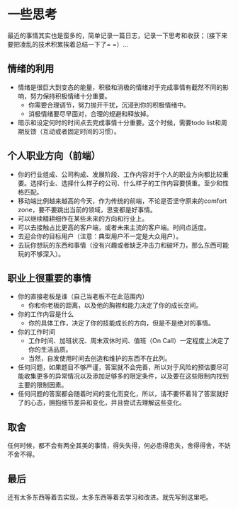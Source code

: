 # 一些思考

最近的事情其实也是蛮多的，简单记录一篇日志，记录一下思考和收获；（接下来要把凌乱的技术积累挨着总结一下了= =）...

## 情绪的利用

*   情绪是很巨大到变态的能量，积极和消极的情绪对于完成事情有截然不同的影响，努力保持积极情绪十分重要。
    *   你需要合理调节，努力抛开干扰，沉浸到你的积极情绪中。
    *   消极情绪要尽早面对，合理的规避和释放掉。
*   暗示和设定何时的时间点去完成事情十分重要。这个时候，需要todo list和周期反馈（互动或者固定时间的习惯）。

## 个人职业方向（前端）

*   你的行业组成、公司构成、发展阶段、工作内容对于个人的职业方向都比较重要。选择行业、选择什么样子的公司、什么样子的工作内容要慎重。至少和性格匹配。
*   移动端比例越来越高的今天，作为传统的前端，不论是否坚守原来的comfort zone，要不要跳出当前的领域，思变都是好事情。
*   可以继续精耕细作在某些未来的方向和行业上。
*   可以去接触占比更高的客户端，或者未来主流的客户端。时间点适度。
*   去迎合你的目标用户（注意：典型用户不一定是大众用户）。
*   去玩你想玩的东西和事情（没有兴趣或者缺乏冲击力和破坏力，那么东西可能玩的不够深入）。

## 职业上很重要的事情

*   你的直接老板是谁（自己当老板不在此范围内）
    *   你和你老板的距离，以及他的胸襟和能力决定了你的成长空间。
*   你的工作内容是什么
    *   你的具体工作，决定了你的技能成长的方向，但是不是绝对的事情。
*   你的工作时间
    *   工作时间、加班状况、周末双休时间、值班（On Call）一定程度上决定了你的生活品质。
    *   当然，自发使用时间去创造和维护的东西不在此列。
*   任何问题，如果题目不够严谨，答案就不会完善，所以对于风险的预估要尽可能收集更多的异常情况以及添加足够多的限定条件，以及要在这些限制内找到主要的限制因素。
*   任何问题的答案都会随着时间的变化而变化，所以，请不要怀着背了答案就好了的心态，拥抱细节差异和变化，并且尝试去理解这些变化。

## 取舍

任何时候，都不会有两全其美的事情，得失失得，何必患得患失，舍得得舍，不妨不舍不得。

## 最后

还有太多东西等着去实现，太多东西等着去学习和改进。就先写到这里吧。

